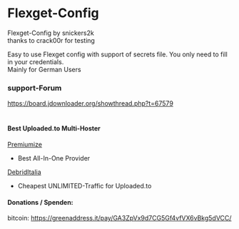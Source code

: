 # Flexget-Config

Flexget-Config by snickers2k<br>
thanks to crack00r for testing<br>


Easy to use Flexget config with support of secrets file. You only need to fill in your credentials. <br>
Mainly for German Users <br>


### support-Forum<br>
https://board.jdownloader.org/showthread.php?t=67579

#
#### Best Uploaded.to Multi-Hoster
[Premiumize](https://www.premiumize.me/ref/709558658) <br>
- Best All-In-One Provider <br>

[DebridItalia](http://www.debriditalia.com/?ref=ref68473) <br>
- Cheapest UNLIMITED-Traffic for Uploaded.to<br>


#### Donations / Spenden:
bitcoin: https://greenaddress.it/pay/GA3ZpVx9d7CG5Gf4vfVX6vBkg5dVCC/

